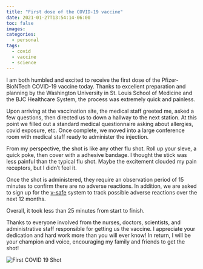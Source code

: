 ```yaml
---
title: "First dose of the COVID-19 vaccine"
date: 2021-01-27T13:54:14-06:00
toc: false
images:
categories:
  - personal
tags: 
  - covid
  - vaccine
  - science
---
```


I am both humbled and excited to receive the first dose of the Pfizer-BioNTech COVID-19 vaccine today.  Thanks to excellent preparation and planning by the Washington University in St. Louis School of Medicine and the BJC Healthcare System, the process was extremely quick and painless.

Upon arriving at the vaccination site, the medical staff greeted me, asked a few questions, then directed us to down a hallway to the next station.  At this point we filled out a standard medical questionnaire asking about allergies, covid exposure, etc.  Once complete, we moved into a large conference room with medical staff ready to administer the injection.

From my perspective, the shot is like any other flu shot.  Roll up your sleve, a quick poke, then cover with a adhesive bandage.  I thought the stick was less painful than the typical flu shot.  Maybe the excitement clouded my pain receptors, but I didn’t feel it.

Once the shot is administered, they require an observation period of 15 minutes to confirm there are no adverse reactions.  In addition, we are asked to sign up for the [v-safe](https://vsafe.cdc.gov/) system to track possible adverse reactions over the next 12 months.

Overall, it took less than 25 minutes from start to finish.

Thanks to everyone involved from the nurses, doctors, scientists, and administrative staff responsible for getting us the vaccine.  I appreciate your dedication and hard work more than you will ever know!  In return, I will be your champion and voice, encouraging my family and friends to get the shot!

![First COVID 19 Shot](/images/covid-1st-shot.jpg)